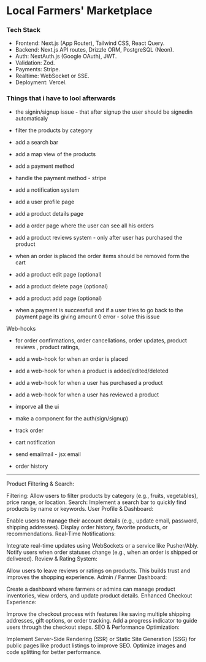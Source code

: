 # Local Farmers' Marketplace

### Tech Stack
- Frontend: Next.js (App Router), Tailwind CSS, React Query.
- Backend: Next.js API routes, Drizzle ORM, PostgreSQL (Neon).
- Auth: NextAuth.js (Google OAuth), JWT.
- Validation: Zod.
- Payments: Stripe.
- Realtime: WebSocket or SSE.
- Deployment: Vercel.



### Things that i have to lool afterwards
- the signin/signup issue -  that after signup the user should be signedin automaticaly
- filter the products by category 
- add a search bar
- add a map view of the products
- add a payment method 
- handle the payment method - stripe
- add a notification system
- add a user profile page
- add a product details page
- add a order page where the user can see all his orders
- add a product reviews system - only after user has purchased the product


- when an order is placed the order items should be removed form the cart

- add a product edit page (optional)
- add a product delete page (optional)
- add a product add page (optional)

- when a payment is successfull and if a user tries to go back to the payment page its giving amount 0 error - solve this issue

Web-hooks
- for order confirmations, order cancellations, order updates, product reviews , product ratings,
- add a web-hook for when an order is placed
- add a web-hook for when a product is added/edited/deleted
- add a web-hook for when a user has purchased a product
- add a web-hook for when a user has reviewed a product

- imporve all the ui
- make a component for the auth(sign/signup)
- track order
- cart notification
- send emailmail - jsx email
- order history


----
Product Filtering & Search:

Filtering: Allow users to filter products by category (e.g., fruits, vegetables), price range, or location.
Search: Implement a search bar to quickly find products by name or keywords.
User Profile & Dashboard:

Enable users to manage their account details (e.g., update email, password, shipping addresses).
Display order history, favorite products, or recommendations.
Real-Time Notifications:

Integrate real-time updates using WebSockets or a service like Pusher/Ably.
Notify users when order statuses change (e.g., when an order is shipped or delivered).
Review & Rating System:

Allow users to leave reviews or ratings on products.
This builds trust and improves the shopping experience.
Admin / Farmer Dashboard:

Create a dashboard where farmers or admins can manage product inventories, view orders, and update product details.
Enhanced Checkout Experience:

Improve the checkout process with features like saving multiple shipping addresses, gift options, or order tracking.
Add a progress indicator to guide users through the checkout steps.
SEO & Performance Optimization:

Implement Server-Side Rendering (SSR) or Static Site Generation (SSG) for public pages like product listings to improve SEO.
Optimize images and code splitting for better performance.